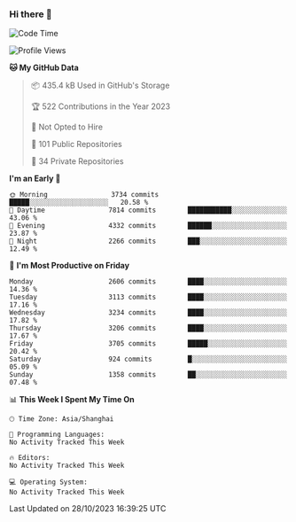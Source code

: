 ### Hi there 👋

<!--
**qbosen/qbosen** is a ✨ _special_ ✨ repository because its `README.md` (this file) appears on your GitHub profile.

Here are some ideas to get you started:

- 🔭 I’m currently working on ...
- 🌱 I’m currently learning ...
- 👯 I’m looking to collaborate on ...
- 🤔 I’m looking for help with ...
- 💬 Ask me about ...
- 📫 How to reach me: ...
- 😄 Pronouns: ...
- ⚡ Fun fact: ...
-->

<!--START_SECTION:waka-->
![Code Time](http://img.shields.io/badge/Code%20Time-2%2C111%20hrs%2036%20mins-blue)

![Profile Views](http://img.shields.io/badge/Profile%20Views-1-blue)

**🐱 My GitHub Data** 

> 📦 435.4 kB Used in GitHub's Storage 
 > 
> 🏆 522 Contributions in the Year 2023
 > 
> 🚫 Not Opted to Hire
 > 
> 📜 101 Public Repositories 
 > 
> 🔑 34 Private Repositories 
 > 
**I'm an Early 🐤** 

```text
🌞 Morning                3734 commits        █████░░░░░░░░░░░░░░░░░░░░   20.58 % 
🌆 Daytime                7814 commits        ███████████░░░░░░░░░░░░░░   43.06 % 
🌃 Evening                4332 commits        ██████░░░░░░░░░░░░░░░░░░░   23.87 % 
🌙 Night                  2266 commits        ███░░░░░░░░░░░░░░░░░░░░░░   12.49 % 
```
📅 **I'm Most Productive on Friday** 

```text
Monday                   2606 commits        ████░░░░░░░░░░░░░░░░░░░░░   14.36 % 
Tuesday                  3113 commits        ████░░░░░░░░░░░░░░░░░░░░░   17.16 % 
Wednesday                3234 commits        ████░░░░░░░░░░░░░░░░░░░░░   17.82 % 
Thursday                 3206 commits        ████░░░░░░░░░░░░░░░░░░░░░   17.67 % 
Friday                   3705 commits        █████░░░░░░░░░░░░░░░░░░░░   20.42 % 
Saturday                 924 commits         █░░░░░░░░░░░░░░░░░░░░░░░░   05.09 % 
Sunday                   1358 commits        ██░░░░░░░░░░░░░░░░░░░░░░░   07.48 % 
```


📊 **This Week I Spent My Time On** 

```text
🕑︎ Time Zone: Asia/Shanghai

💬 Programming Languages: 
No Activity Tracked This Week

🔥 Editors: 
No Activity Tracked This Week

💻 Operating System: 
No Activity Tracked This Week
```


 Last Updated on 28/10/2023 16:39:25 UTC
<!--END_SECTION:waka-->
